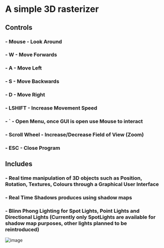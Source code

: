 # A simple 3D rasterizer

## Controls
### - Mouse   - Look Around
### -   W     - Move Forwards
### -   A     - Move Left
### -   S     - Move Backwards
### -   D     - Move Right
### - LSHIFT  - Increase Movement Speed
### -   `     - Open Menu, once GUI is open use Mouse to interact
### - Scroll Wheel - Increase/Decrease Field of View (Zoom)
### -  ESC    - Close Program

## Includes
### - Real time manipulation of 3D objects such as Position, Rotation, Textures, Colours through a Graphical User Interface
### - Real Time Shadows produces using shadow maps
### - Blinn Phong Lighting for Spot Lights, Point Lights and Directional Lights (Currently only SpotLights are available for shadow map purposes, other lights planned to be reintroduced)

![image](https://github.com/rsolis096/OpenGL-Project/assets/63280140/824838b2-cafa-46a1-b358-2600c045b7c2)
